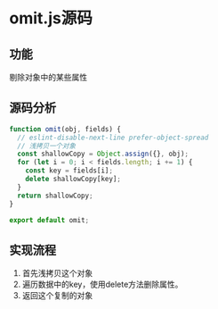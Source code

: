 # omit.js源码

## 功能
剔除对象中的某些属性
## 源码分析
```javascript
function omit(obj, fields) {
  // eslint-disable-next-line prefer-object-spread
  // 浅拷贝一个对象
  const shallowCopy = Object.assign({}, obj);
  for (let i = 0; i < fields.length; i += 1) {
    const key = fields[i];
    delete shallowCopy[key];
  }
  return shallowCopy;
}

export default omit;
```
## 实现流程
1. 首先浅拷贝这个对象
2. 遍历数据中的key，使用delete方法删除属性。
3. 返回这个复制的对象